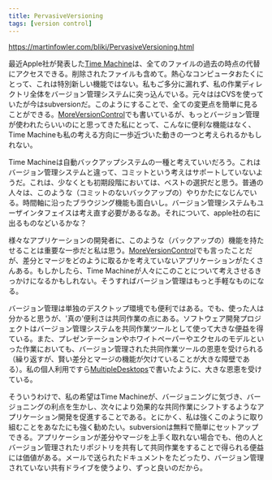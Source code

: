 ```yaml
---
title: PervasiveVersioning
tags: [version control]
---
```


https://martinfowler.com/bliki/PervasiveVersioning.html

最近Apple社が発表した[Time Machine](http://www.apple.com/macosx/leopard/timemachine.html)は、全てのファイルの過去の時点の代替にアクセスできる。削除されたファイルも含めて。熱心なコンピュータおたくにとって、これは特別新しい機能ではない。私もご多分に漏れず、私の作業ディレクトリ全体をバージョン管理システムに突っ込んでいる。元々ははCVSを使っていたが今はsubversionだ。このようにすることで、全ての変更点を簡単に見ることができる。[MoreVersionControl](/MoreVersionControl)でも書いているが、もっとバージョン管理が使われたらいいのにと思ってきた私にとって、こんなに便利な機能はなく、Time Machineも私の考える方向に一歩近づいた動きの一つと考えられるかもしれない。

Time Machineは自動バックアップシステムの一種と考えていいだろう。これはバージョン管理システムと違って、コミットという考えはサポートしていないようだ。これは、少なくとも初期段階においては、ベストの選択だと思う。普通の人々は、このような（コミットのないバックアップの）やりかたになじんでいる。時間軸に沿ったブラウジング機能も面白いし。バージョン管理システムもユーザインタフェイスは考え直す必要があるなあ。それについて、apple社の右に出るものなどいるかな？

様々なアプリケーションの開発者に、このような（バックアップの）機能を持たせることは重要な一歩だと私は思う。[MoreVersionControl](/MoreVersionControl)でも言ったことだが、差分とマージをどのように取るかを考えていないアプリケーションがたくさんある。もしかしたら、Time Machineが人々にこのことについて考えさせるきっかけになるかもしれない。そうすればバージョン管理はもっと手軽なものになる。

バージョン管理は単独のデスクトップ環境でも便利ではある。でも、使った人は分かると思うが、'真の'便利さは共同作業の点にある。ソフトウェア開発プロジェクトはバージョン管理システムを共同作業ツールとして使って大きな便益を得ている。また、プレゼンテーションやホワイトペーパーやエクセルのモデルといった作業においても、バージョン管理された共同作業ツールの恩恵を受けられる（繰り返すが、賢い差分とマージの機能が欠けていることが大きな障壁である）。私の個人利用ですら[MultipleDesktops](/MultipleDesktops)で書いたように、大きな恩恵を受けている。

そういうわけで、私の希望はTime Machineが、バージョニングに気づき、バージョニングの利点を生かし、次々により効果的な共同作業にシフトするようなアプリケーション開発を促進することである。とにかく、私は強くこのように取り組むことをあなたにも強く勧めたい。subversionは無料で簡単にセットアップできる。アプリケーションが差分やマージを上手く取れない場合でも、他の人とバージョン管理されたリポジトリを共有して共同作業をすることで得られる便益には価値がある。メールで送られたドキュメントをたどったり、バージョン管理されていない共有ドライブを使うより、ずっと良いのだから。
